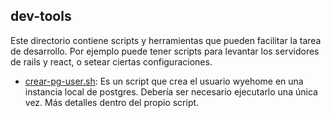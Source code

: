## dev-tools

Este directorio contiene scripts y herramientas que pueden facilitar la tarea de desarrollo. Por ejemplo puede tener scripts para levantar los servidores de rails y react, o setear ciertas configuraciones.

 - [crear-pg-user.sh](crear-pg-user.sh): Es un script que crea el usuario wyehome en una instancia local de postgres. Debería ser necesario ejecutarlo una única vez. Más detalles dentro del propio script.

